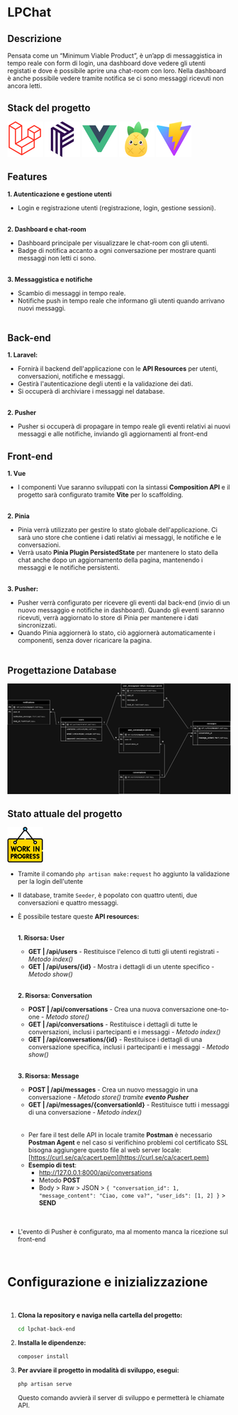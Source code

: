 # LPChat

## Descrizione
Pensata come un “Minimum Viable Product”, è un’app di messaggistica in tempo reale con form di login, una dashboard dove vedere gli utenti registati e dove è possibile aprire una chat-room con loro. Nella dashboard è anche possibile vedere tramite notifica se ci sono messaggi ricevuti non ancora letti.


## Stack del progetto
![Laravel](./img_readme/laravel.svg)
![Vite](./img_readme/pusher.svg)
![Vue](./img_readme/vue.svg)
![Vite](./img_readme/pinia.svg)
![Vite](./img_readme/vite.svg)

## Features
<b>1. Autenticazione e gestione utenti</b>
- Login e registrazione utenti (registrazione, login, gestione sessioni). 
<br/><br/>

<b>2. Dashboard e chat-room</b><br/>
- Dashboard principale per visualizzare le chat-room con gli utenti.
- Badge di notifica accanto a ogni conversazione per mostrare quanti messaggi non letti ci sono.<br/><br/>

<b>3. Messaggistica e notifiche</b>
- Scambio di messaggi in tempo reale.
- Notifiche push in tempo reale che informano gli utenti quando arrivano nuovi messaggi.<br/><br/>

## Back-end
<b>1. Laravel:</b>
- Fornirà il backend dell'applicazione con le <b>API Resources</b> per utenti, conversazioni, notifiche e messaggi.
- Gestirà l'autenticazione degli utenti e la validazione dei dati.
- Si occuperà di archiviare i messaggi nel database.<br /><br />

<b>2. Pusher</b>
- Pusher si occuperà di propagare in tempo reale gli eventi relativi ai nuovi messaggi e alle notifiche, inviando gli aggiornamenti al front-end

## Front-end
<b>1. Vue</b>
- I componenti Vue saranno sviluppati con la sintassi <b>Composition API</b> e il progetto sarà configurato tramite <b>Vite</b> per lo scaffolding.<br /><br />

<b>2. Pinia</b>
- Pinia verrà utilizzato per gestire lo stato globale dell'applicazione. Ci sarà uno store che contiene i dati relativi ai messaggi, le notifiche e le conversazioni.
-	Verrà usato <b>Pinia Plugin PersistedState</b> per mantenere lo stato della chat anche dopo un aggiornamento della pagina, mantenendo i messaggi e le notifiche persistenti.<br /><br />

<b>3. Pusher:</b>
-	Pusher verrà configurato per ricevere gli eventi dal back-end (invio di un nuovo messaggio e notifiche in dashboard). Quando gli eventi saranno ricevuti, verrà aggiornato lo store di Pinia per mantenere i dati sincronizzati.
-	Quando Pinia aggiornerà lo stato, ciò aggiornerà automaticamente i componenti, senza dover ricaricare la pagina.<br /><br />

## Progettazione Database

<img src="./img_readme/LPChat-DB.png" alt="LPChat-DB" width="800"/>


## Stato attuale del progetto
![Work In Progress](./img_readme/work-in-progress.png)

- Tramite il comando `php artisan make:request` ho aggiunto la validazione per la login dell'utente
- Il database, tramite `Seeder`, è popolato con quattro utenti, due conversazioni e quattro messaggi.
- È possibile testare queste <b>API resources:</b><br /><br />


  <b>1. Risorsa: User</b>
    -	<b>GET | /api/users</b> - Restituisce l'elenco di tutti gli utenti registrati - <i>Metodo index()</i>
    -	<b>GET | /api/users/{id}</b> - Mostra i dettagli di un utente specifico - <i>Metodo show()</i><br /><br />
  
  <b>2. Risorsa: Conversation</b>
  -	<b>POST | /api/conversations</b> - Crea una nuova conversazione one-to-one - <i>Metodo store()</i>
  -	<b>GET | /api/conversations</b> - Restituisce i dettagli di tutte le conversazioni, inclusi i partecipanti e i messaggi - <i>Metodo index()</i>
  -	<b>GET | /api/conversations/{id}</b> - Restituisce i dettagli di una conversazione specifica, inclusi i partecipanti e i messaggi - <i>Metodo show()</i><br /><br />
  
  <b>3. Risorsa: Message</b>
  - <b>POST | /api/messages</b> - Crea un nuovo messaggio in una conversazione - <i>Metodo store() tramite <b>evento Pusher</b></i>
  - <b>GET | /api/messages/{conversationId}</b> - Restituisce tutti i messaggi di una conversazione - <i>Metodo index()</i>
  <br />
  <br />

  - Per fare il test delle API in locale tramite <b>Postman</b> è necessario <b>Postman Agent</b> e nel caso si verifichino problemi col certificato SSL bisogna aggiungere questo file al web server locale: [https://curl.se/ca/cacert.pem](https://curl.se/ca/cacert.pem)
  - <b>Esempio di test</b>: 
    - http://127.0.0.1:8000/api/conversations 
    - Metodo <b>POST</b>
    - Body > Raw > JSON > `{ "conversation_id": 1, "message_content": "Ciao, come va?", "user_ids": [1, 2] }` > <b>SEND</b> <br /><br /><br />


- L'evento di Pusher è configurato, ma al momento manca la ricezione sul front-end 

<br />

# Configurazione e inizializzazione
<br />


1. **Clona la repository e naviga nella cartella del progetto:**

   ```sh
   cd lpchat-back-end
   ```

2. **Installa le dipendenze:**

   ```sh
   composer install
   ```

3. **Per avviare il progetto in modalità di sviluppo, esegui:**

   ```sh
   php artisan serve
   ```
   Questo comando avvierà il server di sviluppo e permetterà le chiamate API.